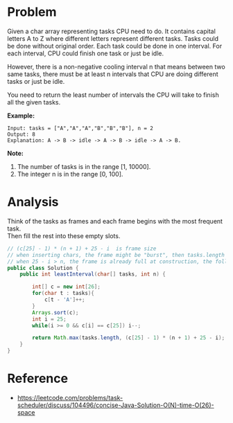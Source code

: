 # Problem
Given a char array representing tasks CPU need to do. It contains capital letters A to Z where different letters represent different tasks. Tasks could be done without original order. Each task could be done in one interval. For each interval, CPU could finish one task or just be idle.

However, there is a non-negative cooling interval n that means between two same tasks, there must be at least n intervals that CPU are doing different tasks or just be idle.

You need to return the least number of intervals the CPU will take to finish all the given tasks.

**Example:**
```
Input: tasks = ["A","A","A","B","B","B"], n = 2
Output: 8
Explanation: A -> B -> idle -> A -> B -> idle -> A -> B.
```

**Note:**
1. The number of tasks is in the range [1, 10000].
1. The integer n is in the range [0, 100].

# Analysis
Think of the tasks as frames and each frame begins with the most frequent task.  
Then fill the rest into these empty slots.
```Java
// (c[25] - 1) * (n + 1) + 25 - i  is frame size
// when inserting chars, the frame might be "burst", then tasks.length takes precedence
// when 25 - i > n, the frame is already full at construction, the following is still valid.
public class Solution {
    public int leastInterval(char[] tasks, int n) {

        int[] c = new int[26];
        for(char t : tasks){
            c[t - 'A']++;
        }
        Arrays.sort(c);
        int i = 25;
        while(i >= 0 && c[i] == c[25]) i--;

        return Math.max(tasks.length, (c[25] - 1) * (n + 1) + 25 - i);
    }
}
```

# Reference
- https://leetcode.com/problems/task-scheduler/discuss/104496/concise-Java-Solution-O(N)-time-O(26)-space
